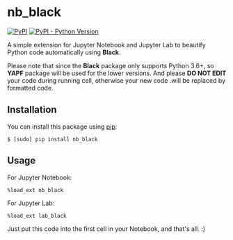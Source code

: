 # nb_black

[![PyPI](https://img.shields.io/pypi/v/nb_black.svg)]()
[![PyPI - Python Version](https://img.shields.io/pypi/pyversions/nb_black.svg)]()

A simple extension for Jupyter Notebook and Jupyter Lab to beautify Python code automatically using **Black**.

Please note that since the **Black** package only supports Python 3.6+, so **YAPF** package will be used for the lower versions. And please **DO NOT EDIT** your code during running cell, otherwise your new code .will be replaced by formatted code.

## Installation

You can install this package using [pip](http://www.pip-installer.org):

```
$ [sudo] pip install nb_black
```

## Usage

For Jupyter Notebook:

```
%load_ext nb_black
```

For Jupyter Lab:

```
%load_ext lab_black
```

Just put this code into the first cell in your Notebook, and that's all. :)
